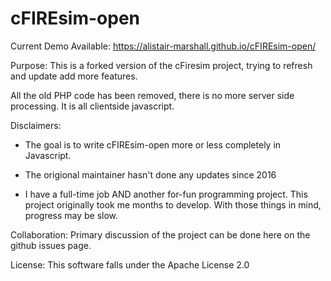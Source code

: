 cFIREsim-open
=============
Current Demo Available: https://alistair-marshall.github.io/cFIREsim-open/

Purpose:  This is a forked version of the cFiresim project, trying to refresh and update add more features.

All the old PHP code has been removed, there is no more server side processing. It is all clientside javascript.

Disclaimers:
- The goal is to write cFIREsim-open more or less completely in Javascript. 

- The origional maintainer hasn't done any updates since 2016

- I have a full-time job AND another for-fun programming project. This project originally took me months to develop.  With those things in mind, progress may be slow. 
	
Collaboration: Primary discussion of the project can be done here on the github issues page.

License: This software falls under the Apache License 2.0
